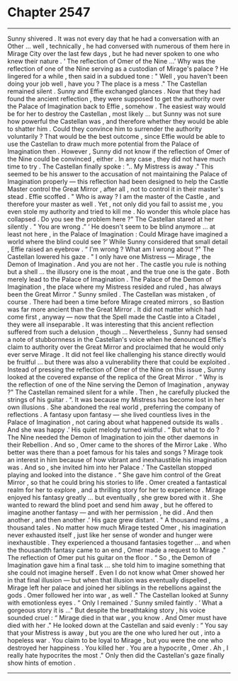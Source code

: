 
# Chapter 2547


---

Sunny shivered . It was not every day that he had a conversation with an Other ... well , technically , he had conversed with numerous of them here in Mirage City over the last few days , but he had never spoken to one who knew their nature .
‘ The reflection of Omer of the Nine ...’
Why was the reflection of one of the Nine serving as a custodian of Mirage's palace ? He lingered for a while , then said in a subdued tone :
" Well , you haven't been doing your job well , have you ? The place is a mess ."
The Castellan remained silent .
Sunny and Effie exchanged glances .
Now that they had found the ancient reflection , they were supposed to get the authority over the Palace of Imagination back to Effie , somehow . The easiest way would be for her to destroy the Castellan , most likely ... but Sunny was not sure how powerful the Castellan was , and therefore whether they would be able to shatter him . Could they convince him to surrender the authority voluntarily ? That would be the best outcome , since Effie would be able to use the Castellan to draw much more potential from the Palace of Imagination then . However , Sunny did not know if the reflection of Omer of the Nine could be convinced , either .
In any case , they did not have much time to try .
The Castellan finally spoke :
".. My Mistress is away ."
This seemed to be his answer to the accusation of not maintaining the Palace of Imagination properly — this reflection had been designed to help the Castle Master control the Great Mirror , after all , not to control it in their master's stead .
Effie scoffed .
" Who is away ? I am the master of the Castle , and therefore your master as well . Yet , not only did you fail to assist me , you even stole my authority and tried to kill me . No wonder this whole place has collapsed . Do you see the problem here ?"
The Castellan stared at her silently .
" You are wrong .”
‘ He doesn't seem to be blind anymore ... at least not here , in the Palace of Imagination : Could Mirage have imagined a world where the blind could see ?’
While Sunny considered that small detail , Effie raised an eyebrow .
“ I'm wrong ? What am I wrong about ?"
The Castellan lowered his gaze .
" I only have one Mistress — Mirage , the Demon of Imagination . And you are not her . The castle you rule is nothing but a shell ... the illusory one is the moat , and the true one is the gate . Both merely lead to the Palace of Imagination . The Palace of the Demon of Imagination , the place where my Mistress resided and ruled , has always been the Great Mirror ."
Sunny smiled .
The Castellan was mistaken , of course . There had been a time before Mirage created mirrors , so Bastion was far more ancient than the Great Mirror . It did not matter which had come first , anyway — now that the Spell made the Castle into a Citadel , they were all inseparable .
It was interesting that this ancient reflection suffered from such a delusion , though ...
Nevertheless , Sunny had sensed a note of stubbornness in the Castellan's voice when he denounced Effie's claim to authority over the Great Mirror and proclaimed that he would only ever serve Mirage . It did not feel like challenging his stance directly would be fruitful ... but there was also a vulnerability there that could be exploited .
Instead of pressing the reflection of Omer of the Nine on this issue , Sunny looked at the covered expanse of the replica of the Great Mirror .
“ Why is the reflection of one of the Nine serving the Demon of Imagination , anyway ?"
The Castellan remained silent for a while . Then , he carefully plucked the strings of his guitar .
“. It was because my Mistress has become lost in her own illusions . She abandoned the real world , preferring the company of reflections . A fantasy upon fantasy — she lived countless lives in the Palace of Imagination , not caring about what happened outside its walls . And she was happy .’
His quiet melody turned wistful .
“ But what to do ? The Nine needed the Demon of Imagination to join the other daemons in their Rebellion . And so , Omer came to the shores of the Mirror Lake . Who better was there than a poet famous for his tales and songs ? Mirage took an interest in him because of how vibrant and inexhaustible his imagination was . And so , she invited him into her Palace .’
The Castellan stopped playing and looked into the distance .
“ She gave him control of the Great Mirror , so that he could bring his stories to life . Omer created a fantastical realm for her to explore , and a thrilling story for her to experience . Mirage enjoyed his fantasy greatly ... but eventually , she grew bored with it . She wanted to reward the blind poet and send him away , but he offered to imagine another fantasy — and with her permission , he did . And then another , and then another .’
His gaze grew distant .
" A thousand realms , a thousand tales . No matter how much Mirage tested Omer , his imagination never exhausted itself , just like her sense of wonder and hunger were inexhaustible . They experienced a thousand fantasies together ... and when the thousandth fantasy came to an end , Omer made a request to Mirage ."
The reflection of Omer put his guitar on the floor .
“ So , the Demon of Imagination gave him a final task ... she told him to imagine something that she could not imagine herself . Even I do not know what Omer showed her in that final illusion — but when that illusion was eventually dispelled , Mirage left her palace and joined her siblings in the rebellions against the gods . Omer followed her into war , as well ."
The Castellan looked at Sunny with emotionless eyes .
“ Only I remained .’
Sunny smiled faintly .
‘ What a gorgeous story it is ..."
But despite the breathtaking story , his voice sounded cruel :
“ Mirage died in that war , you know . And Omer must have died with her ."
He looked down at the Castellan and said evenly :
“ You say that your Mistress is away , but you are the one who lured her out , into a hopeless war . You claim to be loyal to Mirage , but you were the one who destroyed her happiness . You killed her . You are a hypocrite , Omer . Ah , I really hate hypocrites the most ."
Only then did the Castellan's gaze finally show hints of emotion .

---

